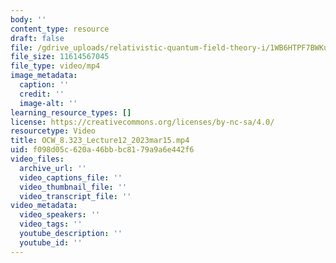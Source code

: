 ```yaml
---
body: ''
content_type: resource
draft: false
file: /gdrive_uploads/relativistic-quantum-field-theory-i/1WB6HTPF7BWKu40TThcbcqPxBDRdEwd5N/ocw_8323_lecture12_2023mar15.mp4
file_size: 11614567045
file_type: video/mp4
image_metadata:
  caption: ''
  credit: ''
  image-alt: ''
learning_resource_types: []
license: https://creativecommons.org/licenses/by-nc-sa/4.0/
resourcetype: Video
title: OCW_8.323_Lecture12_2023mar15.mp4
uid: f098d05c-620a-46bb-bc81-79a9a6e442f6
video_files:
  archive_url: ''
  video_captions_file: ''
  video_thumbnail_file: ''
  video_transcript_file: ''
video_metadata:
  video_speakers: ''
  video_tags: ''
  youtube_description: ''
  youtube_id: ''
---
```

